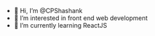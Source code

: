 - 👋 Hi, I’m @CPShashank
- 👀 I’m interested in front end web development
- 🌱 I’m currently learning ReactJS 
